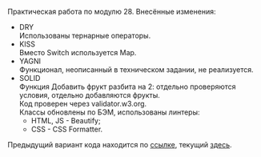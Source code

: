 Практическая работа по модулю 28. Внесённые изменения:
* DRY  
Использованы тернарные операторы.
* KISS  
Вместо Switch используется Map.
* YAGNI  
Функционал, неописанный в техническом задании, не реализуется.
* SOLID  
Функция Добавить фрукт разбита на 2: отдельно проверяются условия, отдельно добавляются фрукты.  
Код проверен через validator.w3.org.  
Классы обновлены по БЭМ, использованы линтеры:
    * HTML, JS - Beautify;
    * CSS - CSS Formatter.

Предыдущий вариант кода находится по <a href="https://evg13ny.github.io/task-12-10/index.html" target="_blank">ссылке</a>, текущий <a href="https://evg13ny.github.io/task-28-10/index.html" target="_blank">здесь</a>.